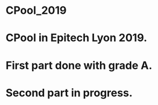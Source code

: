 # CPool_2019
# CPool in Epitech Lyon 2019.
# First part done with grade A.
# Second part in progress.
